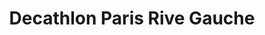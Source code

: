 ---
title: "Decathlon Paris Rive Gauche"
url: /paris/decathlon-paris-rive-gauche-avenue-de-france/
shop: sports
---